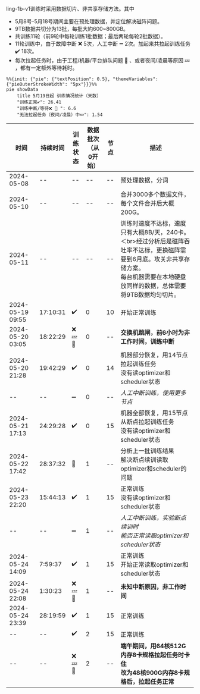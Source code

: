 ling-1b-v1训练时采用数据切片、非共享存储方法。其中
* 5月8号-5月18号期间主要在预处理数据，并定位解决磁阵问题。
* 9TB数据共切分为13批，每批大約600~800GB。
* 共训练11轮（前9轮中每轮训练1批数据；最后两轮每轮2批数据）。
* 11轮训练中，由于故障中断 :x: 5次，人工中断 :heavy_minus_sign: 2次。加起来共拉起训练任务 :heavy_check_mark: 18次。
* 每次拉起任务时，由于工程/机器/平台排队问题 :wrench: 、或者夜间/凌晨等原因 :zzz: ，都有一定额外等待耗时。

```mermaid
%%{init: {"pie": {"textPosition": 0.5}, "themeVariables": {"pieOuterStrokeWidth": "5px"}}}%% 
pie showData
    title 5月19日起 训练情况统计（天数）
    "训练正常✔️": 26.41
    "训练中断/等待❌ 🔧 ": 6.6
    "无法拉起任务（夜间/凌晨）中💤": 1.54
```


| 时间 | 持续时间 | 训练状态 | 数据批次 <br>（从0开始）| 节点 | 描述 |
| -- | -- | -- | -- | -- | -- |
| 2024-05-08 | -- | -- | -- | -- | 预处理数据，分词 |
| 2024-05-10 | -- | -- | -- | -- | 合并3000多个数据文件，每个文件合并后大概200G。|
| 2024-05-11 | -- | -- | -- | -- | 训练时速度不达标，速度只有大概8B/天，240卡。＜br>经过分析后是磁阵吞吐率不达标，更换磁阵需要到6月底。攻关非共享存储方案。<br>每台机器需要在本地硬盘放同样的数据，总体需要将9TB数据均匀切片。|
| 2024-05-19 09:55 | 17:10:31 | :heavy_check_mark: | 0 | 10 | 开始正常训练 |
| 2024-05-20 03:05 | 18:22:29 | :x: :zzz: :wrench: | 0 | -- | **交换机跳闸，前6小时为非工作时间，训练中断** |
| 2024-05-20 21:28 | 19:42:29 | :heavy_check_mark: | 0 | 14 | 机器部分恢复，用14节点拉起训练任务 <br>没有读optimizer和scheduler状态 |
| -- | -- | :heavy_minus_sign: | 0 | -- | _人工中断训练，使用更多节点_ |
| 2024-05-21 17:13 | 24:29:28 | :heavy_check_mark: | 0 | 15 | 机器全部恢复，用15节点从断点拉起训练任务<br>没有读optimizer和scheduler状态 |
| 2024-05-22 17:42 | 28:37:32 | :wrench: | 1 | -- | 分析上一批训练结果<br>解决断点续训读取optimizer和scheduler的问题 |
| 2024-05-23 22:20 | 15:44:13 | :heavy_check_mark: | 1 | 15 | 正常训练<br>没有读optimizer和scheduler状态 |
| -- | -- | :heavy_minus_sign: | 1 | -- | _人工中断训练，实验断点续训时<br>能否正常读取optimizer和scheduler状态_ |
| 2024-05-24 14:09 | 7:59:37 | :heavy_check_mark: | 1 | 15 | 正常训练<br>开始正常读取optimizer和scheduler状态 |
| 2024-05-24 22:08 | 1:30:23 | :x: :zzz: :wrench: | 1 | -- | **未知中断原因，非工作时间** |
| 2024-05-24 23:39 | 28:19:59 | :heavy_check_mark: | 1 | 15 | 正常训练 |
| -- | -- | :heavy_check_mark: | 2 | 15 | 正常训练 |
| -- | -- | :x: :zzz: :wrench: | 2 | -- | **端午期间，用64核512G内存8卡规格拉起任务时卡住<br>改为48核900G内存8卡规格后，拉起任务正常** |